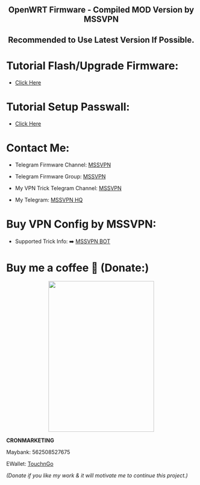 <h2 align="center">
OpenWRT Firmware - Compiled MOD Version by MSSVPN</h2>
<h2 align="center">
Recommended to Use Latest Version If Possible.
</h2>

# Tutorial Flash/Upgrade Firmware:
* <a href="https://t.me/mssvpn_cfw/4">Click Here</a><p></p>

# Tutorial Setup Passwall:
* <a href="https://telegra.ph/Cara-Setup-Pass-Wall---OpenWRT-21023-08-31">Click Here</a><p></p>

# Contact Me:
* Telegram Firmware Channel: <a href="http://t.me/mssvpn_cfw">MSSVPN</a><p></p>
* Telegram Firmware Group: <a href="http://t.me/mssvpn_fw">MSSVPN</a><p></p>
* My VPN Trick Telegram Channel: <a href="http://t.me/mssvpn">MSSVPN</a><p></p>
* My Telegram: <a href="http://t.me/mssvpn_hq">MSSVPN HQ</a><p></p>

# Buy VPN Config by MSSVPN:
* Supported Trick Info: ➡️ <a href="https://t.me/mssvpn_bot">MSSVPN BOT</a>

# Buy me a coffee 🧋 (Donate:)
<p align="center"><img src="https://telegra.ph/file/42d7bf79b27dc90b1cd69.jpg" width="280" height="400"></p>
<p></p>
<b>CRONMARKETING</b><p></p>
Maybank: 562508527675<p></p>
EWallet: <a href="https://payment.tngdigital.com.my/sc/bDLnAXzAbu">TouchnGo</a><p></p>
<i>(Donate if you like my work & it will motivate me to continue this project.)</i>
